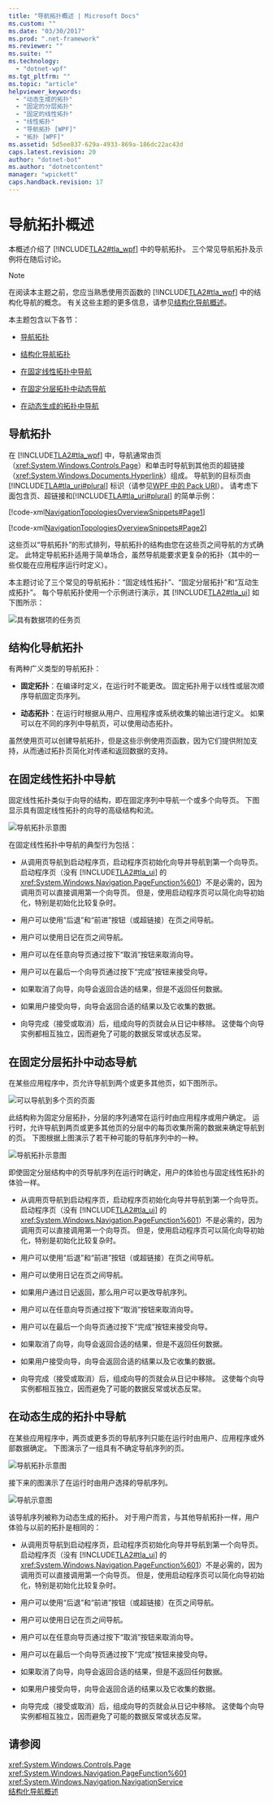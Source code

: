 ```yaml
---
title: "导航拓扑概述 | Microsoft Docs"
ms.custom: ""
ms.date: "03/30/2017"
ms.prod: ".net-framework"
ms.reviewer: ""
ms.suite: ""
ms.technology: 
  - "dotnet-wpf"
ms.tgt_pltfrm: ""
ms.topic: "article"
helpviewer_keywords: 
  - "动态生成的拓扑"
  - "固定的分层拓扑"
  - "固定的线性拓扑"
  - "线性拓扑"
  - "导航拓扑 [WPF]"
  - "拓扑 [WPF]"
ms.assetid: 5d5ee837-629a-4933-869a-186dc22ac43d
caps.latest.revision: 20
author: "dotnet-bot"
ms.author: "dotnetcontent"
manager: "wpickett"
caps.handback.revision: 17
---
```

# 导航拓扑概述
<a name="introduction"></a> 本概述介绍了 [!INCLUDE[TLA2#tla_wpf](../../../../includes/tla2sharptla-wpf-md.md)] 中的导航拓扑。  三个常见导航拓扑及示例将在随后讨论。  
  
> [!NOTE]
>  在阅读本主题之前，您应当熟悉使用页函数的 [!INCLUDE[TLA2#tla_wpf](../../../../includes/tla2sharptla-wpf-md.md)] 中的结构化导航的概念。  有关这些主题的更多信息，请参见[结构化导航概述](../../../../docs/framework/wpf/app-development/structured-navigation-overview.md)。  
  
 本主题包含以下各节：  
  
-   [导航拓扑](#Navigation_Topologies)  
  
-   [结构化导航拓扑](#Structured_Navigation_Topologies)  
  
-   [在固定线性拓扑中导航](#Navigation_over_a_Fixed_Linear_Topology)  
  
-   [在固定分层拓扑中动态导航](#Dynamic_Navigation_over_a_Fixed_Hierarchical_Topology)  
  
-   [在动态生成的拓扑中导航](#Navigation_over_a_Dynamically_Generated_Topology)  
  
<a name="Navigation_Topologies"></a>   
## 导航拓扑  
 在 [!INCLUDE[TLA2#tla_wpf](../../../../includes/tla2sharptla-wpf-md.md)] 中，导航通常由页（<xref:System.Windows.Controls.Page>）和单击时导航到其他页的超链接（<xref:System.Windows.Documents.Hyperlink>）组成。  导航到的目标页由[!INCLUDE[TLA#tla_uri#plural](../../../../includes/tlasharptla-urisharpplural-md.md)] 标识（请参见[WPF 中的 Pack URI](../../../../docs/framework/wpf/app-development/pack-uris-in-wpf.md)）。  请考虑下面包含页、超链接和[!INCLUDE[TLA#tla_uri#plural](../../../../includes/tlasharptla-urisharpplural-md.md)] 的简单示例：  
  
 [!code-xml[NavigationTopologiesOverviewSnippets#Page1](../../../../samples/snippets/csharp/VS_Snippets_Wpf/NavigationTopologiesOverviewSnippets/CS/Page1.xaml#page1)]  
  
 [!code-xml[NavigationTopologiesOverviewSnippets#Page2](../../../../samples/snippets/csharp/VS_Snippets_Wpf/NavigationTopologiesOverviewSnippets/CS/Page2.xaml#page2)]  
  
 这些页以“导航拓扑”的形式排列，导航拓扑的结构由您在这些页之间导航的方式确定。  此特定导航拓扑适用于简单场合，虽然导航能要求更复杂的拓扑（其中的一些仅能在应用程序运行时定义）。  
  
 本主题讨论了三个常见的导航拓扑：“固定线性拓扑”、“固定分层拓扑”和“互动生成拓扑”。  每个导航拓扑使用一个示例进行演示，其 [!INCLUDE[TLA2#tla_ui](../../../../includes/tla2sharptla-ui-md.md)] 如下图所示：  
  
 ![具有数据项的任务页](../../../../docs/framework/wpf/app-development/media/navigationtopologyfigure6.png "NavigationTopologyFigure6")  
  
<a name="Structured_Navigation_Topologies"></a>   
## 结构化导航拓扑  
 有两种广义类型的导航拓扑：  
  
-   **固定拓扑**：在编译时定义，在运行时不能更改。  固定拓扑用于以线性或层次顺序导航固定页序列。  
  
-   **动态拓扑**：在运行时根据从用户、应用程序或系统收集的输出进行定义。  如果可以在不同的序列中导航页，可以使用动态拓扑。  
  
 虽然使用页可以创建导航拓扑，但是这些示例使用页函数，因为它们提供附加支持，从而通过拓扑页简化对传递和返回数据的支持。  
  
<a name="Navigation_over_a_Fixed_Linear_Topology"></a>   
## 在固定线性拓扑中导航  
 固定线性拓扑类似于向导的结构，即在固定序列中导航一个或多个向导页。  下图显示具有固定线性拓扑的向导的高级结构和流。  
  
 ![导航拓扑示意图](../../../../docs/framework/wpf/app-development/media/navigationtopologyfigure1.png "NavigationTopologyFigure1")  
  
 在固定线性拓扑中导航的典型行为包括：  
  
-   从调用页导航到启动程序页，启动程序页初始化向导并导航到第一个向导页。  启动程序页（没有 [!INCLUDE[TLA2#tla_ui](../../../../includes/tla2sharptla-ui-md.md)] 的 <xref:System.Windows.Navigation.PageFunction%601>）不是必需的，因为调用页可以直接调用第一个向导页。  但是，使用启动程序页可以简化向导初始化，特别是初始化比较复杂时。  
  
-   用户可以使用“后退”和“前进”按钮（或超链接）在页之间导航。  
  
-   用户可以使用日记在页之间导航。  
  
-   用户可以在任意向导页通过按下“取消”按钮来取消向导。  
  
-   用户可以在最后一个向导页通过按下“完成”按钮来接受向导。  
  
-   如果取消了向导，向导会返回合适的结果，但是不返回任何数据。  
  
-   如果用户接受向导，向导会返回合适的结果以及它收集的数据。  
  
-   向导完成（接受或取消）后，组成向导的页就会从日记中移除。  这使每个向导实例都相互独立，因而避免了可能的数据反常或状态反常。  
  
<a name="Dynamic_Navigation_over_a_Fixed_Hierarchical_Topology"></a>   
## 在固定分层拓扑中动态导航  
 在某些应用程序中，页允许导航到两个或更多其他页，如下图所示。  
  
 ![可以导航到多个页的页面](../../../../docs/framework/wpf/app-development/media/navigationtopologyfigure2.png "NavigationTopologyFigure2")  
  
 此结构称为固定分层拓扑，分层的序列通常在运行时由应用程序或用户确定。  运行时，允许导航到两页或更多其他页的分层中的每页收集所需的数据来确定导航到的页。  下图根据上图演示了若干种可能的导航序列中的一种。  
  
 ![导航拓扑示意图](../../../../docs/framework/wpf/app-development/media/navigationtopologyfigure3.png "NavigationTopologyFigure3")  
  
 即使固定分层结构中的页导航序列在运行时确定，用户的体验也与固定线性拓扑的体验一样。  
  
-   从调用页导航到启动程序页，启动程序页初始化向导并导航到第一个向导页。  启动程序页（没有 [!INCLUDE[TLA2#tla_ui](../../../../includes/tla2sharptla-ui-md.md)] 的 <xref:System.Windows.Navigation.PageFunction%601>）不是必需的，因为调用页可以直接调用第一个向导页。  但是，使用启动程序页可以简化向导初始化，特别是初始化比较复杂时。  
  
-   用户可以使用“后退”和“前进”按钮（或超链接）在页之间导航。  
  
-   用户可以使用日记在页之间导航。  
  
-   如果用户通过日记返回，那么用户可以更改导航序列。  
  
-   用户可以在任意向导页通过按下“取消”按钮来取消向导。  
  
-   用户可以在最后一个向导页通过按下“完成”按钮来接受向导。  
  
-   如果取消了向导，向导会返回合适的结果，但是不返回任何数据。  
  
-   如果用户接受向导，向导会返回合适的结果以及它收集的数据。  
  
-   向导完成（接受或取消）后，组成向导的页就会从日记中移除。  这使每个向导实例都相互独立，因而避免了可能的数据反常或状态反常。  
  
<a name="Navigation_over_a_Dynamically_Generated_Topology"></a>   
## 在动态生成的拓扑中导航  
 在某些应用程序中，两页或更多页的导航序列只能在运行时由用户、应用程序或外部数据确定。  下图演示了一组具有不确定导航序列的页。  
  
 ![导航拓扑示意图](../../../../docs/framework/wpf/app-development/media/navigationtopologyfigure4.png "NavigationTopologyFigure4")  
  
 接下来的图演示了在运行时由用户选择的导航序列。  
  
 ![导航示意图](../../../../docs/framework/wpf/app-development/media/navigationtopologyfigure5.png "NavigationTopologyFigure5")  
  
 该导航序列被称为动态生成的拓扑。  对于用户而言，与其他导航拓扑一样，用户体验与以前的拓扑是相同的：  
  
-   从调用页导航到启动程序页，启动程序页初始化向导并导航到第一个向导页。  启动程序页（没有 [!INCLUDE[TLA2#tla_ui](../../../../includes/tla2sharptla-ui-md.md)] 的 <xref:System.Windows.Navigation.PageFunction%601>）不是必需的，因为调用页可以直接调用第一个向导页。  但是，使用启动程序页可以简化向导初始化，特别是初始化比较复杂时。  
  
-   用户可以使用“后退”和“前进”按钮（或超链接）在页之间导航。  
  
-   用户可以使用日记在页之间导航。  
  
-   用户可以在任意向导页通过按下“取消”按钮来取消向导。  
  
-   用户可以在最后一个向导页通过按下“完成”按钮来接受向导。  
  
-   如果取消了向导，向导会返回合适的结果，但是不返回任何数据。  
  
-   如果用户接受向导，向导会返回合适的结果以及它收集的数据。  
  
-   向导完成（接受或取消）后，组成向导的页就会从日记中移除。  这使每个向导实例都相互独立，因而避免了可能的数据反常或状态反常。  
  
## 请参阅  
 <xref:System.Windows.Controls.Page>   
 <xref:System.Windows.Navigation.PageFunction%601>   
 <xref:System.Windows.Navigation.NavigationService>   
 [结构化导航概述](../../../../docs/framework/wpf/app-development/structured-navigation-overview.md)